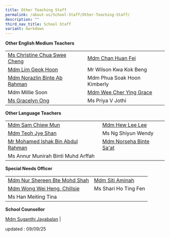 ```yaml
---
title: Other Teaching Staff
permalink: /about-us/School-Staff/Other-Teaching-Staff/
description: ""
third_nav_title: School Staff
variant: markdown
---
```

**Other English Medium Teachers**



|  |  | 
| -------- | -------- |
|[Ms Christine Chua Swee Cheng](mailto:christine_chua_swee_cheng@moe.edu.sg) |[Mdm Chan Huan Fei](mailto:chan_huan_fei@moe.edu.sg)
| [Mdm Lim Geok Hoon](mailto:lim_geok_hoonn@moe.edu.sg) |Mr Wilson Kwa Kok Beng |
|[Mdm Norazlin Binte Ab Rahman](mailto:norazlin_ab_rahman@moe.edu.sg)| Mdm Phua Soak Hoon Kimberly | 
|Mdm Millie Soon| [Mdm Wee Cher Ying Grace](mailto:grace_wee_cher_ying@moe.edu.sg) 
| [Ms Gracelyn Ong](mailto:ong_tze_min_gracelyn@moe.edu.sg) |Ms Priya V Jothi |


**Other Language Teachers**

|  |  | 
| -------- | -------- |
|[Mdm Sam Chiew Mun](mailto:sam_chiew_mun@moe.edu.sg)|[Mdm Hew Lee Lee](mailto:hew_lee_lee@moe.edu.sg)
| [Mdm Teoh Jye Shan](mailto:teoh_jye_shan@moe.edu.sg)| Ms Ng Shiyun Wendy
|[Mr Mohamed Ishak Bin Abdul Rahman](mailto:mohd_ishak_abdul_rahman@moe.edu.sg)|[Mdm Norseha Binte Sa'at](mailto:norseha_saat@moe.edu.sg)|
|Ms Annur Munirah Binti Muhd Arffah


**Special Needs Officer**

|  |  | 
| -------- | -------- |
|[Mdm Nur Shereen Bte Mohd Shah](mailto:nur_shereen_mohamed_shah@moe.edu.sg)|[Mdm Siti Aminah](mailto:siti_aminah_mahfud@moe.edu.sg)
|[Mdm Wong Wei Heng, Chillsie](mailto:wong_wei_heng_chillsie@moe.edu.sg)| Ms Shari Ho Ting Fen
|Ms Han Meiting Tina

**School Counsellor**

[Mdm Suganthi Jayabalan](mailto:suganthi_jayabalan@moe.edu.sg) |

updated : 09/09/25